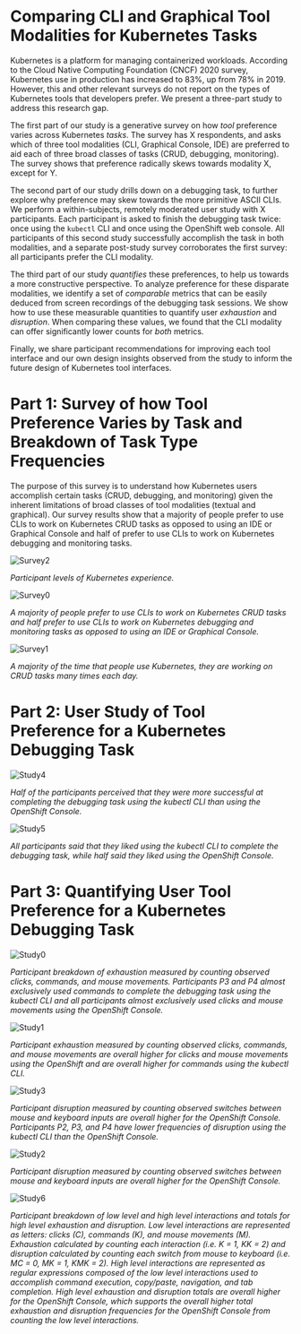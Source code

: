 # Comparing CLI and Graphical Tool Modalities for Kubernetes Tasks

Kubernetes is a platform for managing containerized workloads. According to the Cloud Native Computing Foundation (CNCF) 2020 survey, Kubernetes use in production has increased to 83%, up from 78% in 2019. However, this and other relevant surveys do not report on the types of Kubernetes tools that developers prefer. We present a three-part study to address this research gap.

The first part of our study is a generative survey on how *tool* preference varies across Kubernetes *tasks*. The survey has X respondents, and asks which of three tool modalities (CLI, Graphical Console, IDE) are preferred to aid each of three broad classes of tasks (CRUD, debugging, monitoring). The survey shows that preference radically skews towards modality X, except for Y.

The second part of our study drills down on a debugging task, to further explore why preference may skew towards the more primitive ASCII CLIs. We perform a within-subjects, remotely moderated user study with X participants. Each participant is asked to finish the debugging task twice: once using the `kubectl` CLI and once using the OpenShift web console. All participants of this second study successfully accomplish the task in both modalities, and a separate post-study survey corroborates the first survey: all participants prefer the CLI modality.

The third part of our study *quantifies* these preferences, to help us towards a more constructive perspective. To analyze preference for these disparate modalities, we identify a set of *comparable* metrics that can be easily deduced from screen recordings of the debugging task sessions. We show how to use these measurable quantities to quantify user *exhaustion* and *disruption*. When comparing these values, we found that the CLI modality can offer significantly lower counts for *both* metrics.

Finally, we share participant recommendations for improving each tool interface and our own design insights observed from the study to inform the future design of Kubernetes tool interfaces.

# Part 1: Survey of how Tool Preference Varies by Task and Breakdown of Task Type Frequencies

The purpose of this survey is to understand how Kubernetes users accomplish certain tasks (CRUD, debugging, and monitoring) given the inherent limitations of broad classes of tool modalities (textual and graphical). Our survey results show that a majority of people prefer to use CLIs to work on Kubernetes CRUD tasks as opposed to using an IDE or Graphical Console and half of prefer to use CLIs to work on Kubernetes debugging and monitoring tasks.

![Survey2](https://github.com/ux-studies/kubernetes-cli-console-study-2021/blob/main/Survey2.png)

*Participant levels of Kubernetes experience.*

![Survey0](https://github.com/ux-studies/kubernetes-cli-console-study-2021/blob/main/Survey0.png)

*A majority of people prefer to use CLIs to work on Kubernetes CRUD tasks and half prefer to use CLIs to work on Kubernetes debugging and monitoring tasks as opposed to using an IDE or Graphical Console.*

![Survey1](https://github.com/ux-studies/kubernetes-cli-console-study-2021/blob/main/Survey1.png)

*A majority of the time that people use Kubernetes, they are working on CRUD tasks many times each day.*

# Part 2: User Study of Tool Preference for a Kubernetes Debugging Task

![Study4](https://github.com/ux-studies/kubernetes-cli-console-study-2021/blob/main/Study4.png)

*Half of the participants perceived that they were more successful at completing the debugging task using the kubectl CLI than using the OpenShift Console.*

![Study5](https://github.com/ux-studies/kubernetes-cli-console-study-2021/blob/main/Study5.png)

*All participants said that they liked using the kubectl CLI to complete the debugging task, while half said they liked using the OpenShift Console.*

# Part 3: Quantifying User Tool Preference for a Kubernetes Debugging Task
![Study0](https://github.com/ux-studies/kubernetes-cli-console-study-2021/blob/main/Study0.png)

*Participant breakdown of exhaustion measured by counting observed clicks, commands, and mouse movements. Participants P3 and P4 almost exclusively used commands to complete the debugging task using the kubectl CLI and all participants almost exclusively used clicks and mouse movements using the OpenShift Console.*

![Study1](https://github.com/ux-studies/kubernetes-cli-console-study-2021/blob/main/Study1.png)

*Participant exhaustion measured by counting observed clicks, commands, and mouse movements are overall higher for clicks and mouse movements using the OpenShift and are overall higher for commands using the kubectl CLI.*

![Study3](https://github.com/ux-studies/kubernetes-cli-console-study-2021/blob/main/Study3.png)

*Participant disruption measured by counting observed switches between mouse and keyboard inputs are overall higher for the OpenShift Console. Participants P2, P3, and P4 have lower frequencies of disruption using the kubectl CLI than the OpenShift Console.*

![Study2](https://github.com/ux-studies/kubernetes-cli-console-study-2021/blob/main/Study2.png)

*Participant disruption measured by counting observed switches between mouse and keyboard inputs are overall higher for the OpenShift Console.*

![Study6](https://github.com/ux-studies/kubernetes-cli-console-study-2021/blob/main/Study6.png)

*Participant breakdown of low level and high level interactions and totals for high level exhaustion and disruption. Low level interactions are represented as letters: clicks (C), commands (K), and mouse movements (M). Exhaustion calculated by counting each interaction (i.e. K = 1, KK = 2) and disruption calculated by counting each switch from mouse to keyboard (i.e. MC = 0, MK = 1, KMK = 2). High level interactions are represented as regular expressions composed of the low level interactions used to accomplish command execution, copy/paste, navigation, and tab completion. High level exhaustion and disruption totals are overall higher for the OpenShift Console, which supports the overall higher total exhaustion and disruption frequencies for the OpenShift Console from counting the low level interactions.*
